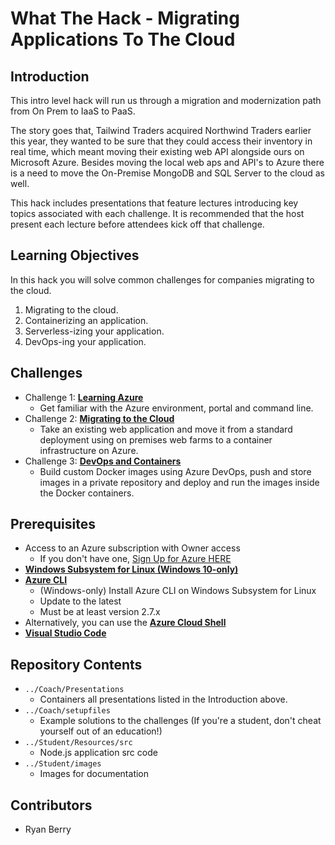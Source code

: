 # What The Hack - Migrating Applications To The Cloud
## Introduction
This intro level hack will run us through a migration and modernization path from On Prem to IaaS to PaaS.

The story goes that, Tailwind Traders acquired Northwind Traders earlier this year, they wanted to be sure that they could access their inventory in real time, which meant moving their existing web API alongside ours on Microsoft Azure.   Besides moving the local web aps and API's to Azure there is a need to move the On-Premise MongoDB and SQL Server to the cloud as well.

This hack includes presentations that feature lectures introducing key topics associated with each challenge. It is recommended that the host present each lecture before attendees kick off that challenge.

## Learning Objectives
In this hack you will solve common challenges for companies migrating to the cloud.

1. Migrating to the cloud.
1. Containerizing an application.
1. Serverless-izing your application.
1. DevOps-ing your application.

## Challenges
- Challenge 1: **[Learning Azure](Student/Challenge-01.md)**
   - Get familiar with the Azure environment, portal and command line.
- Challenge 2: **[Migrating to the Cloud](Student/Challenge-02.md)**
   - Take an existing web application and move it from a standard deployment using on premises web farms to a container infrastructure on Azure.
- Challenge 3: **[DevOps and Containers](Student/Challenge-03.md)**
   - Build custom Docker images using Azure DevOps, push and store images in a private repository and deploy and run the images inside the Docker containers.

## Prerequisites
- Access to an Azure subscription with Owner access
   - If you don't have one, [Sign Up for Azure HERE](https://azure.microsoft.com/en-us/free/)
- [**Windows Subsystem for Linux (Windows 10-only)**](https://docs.microsoft.com/en-us/windows/wsl/install-win10)
- [**Azure CLI**](https://docs.microsoft.com/en-us/cli/azure/install-azure-cli)
   - (Windows-only) Install Azure CLI on Windows Subsystem for Linux
   - Update to the latest
   - Must be at least version 2.7.x
- Alternatively, you can use the [**Azure Cloud Shell**](https://shell.azure.com/)
- [**Visual Studio Code**](https://code.visualstudio.com/)

## Repository Contents
- `../Coach/Presentations`
  - Containers all presentations listed in the Introduction above.
- `../Coach/setupfiles`
   - Example solutions to the challenges (If you're a student, don't cheat yourself out of an education!)
- `../Student/Resources/src`
   - Node.js application src code
- `../Student/images`
   - Images for documentation

## Contributors
- Ryan Berry